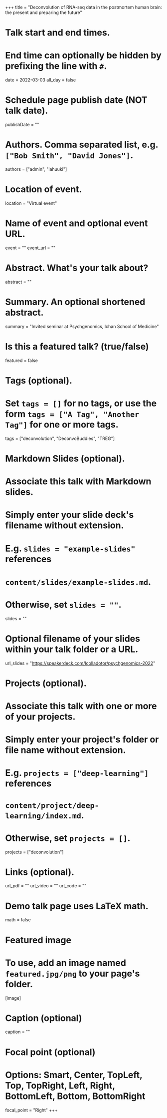 +++
title = "Deconvolution of RNA-seq data in the postmortem human brain: the present and preparing the future"

# Talk start and end times.
#   End time can optionally be hidden by prefixing the line with `#`.
date = 2022-03-03
all_day = false

# Schedule page publish date (NOT talk date).
publishDate = ""

# Authors. Comma separated list, e.g. `["Bob Smith", "David Jones"]`.
authors = ["admin", "lahuuki"]

# Location of event.
location = "Virtual event"

# Name of event and optional event URL.
event = ""
event_url = ""

# Abstract. What's your talk about?
abstract = ""

# Summary. An optional shortened abstract.
summary = "Invited seminar at Psychgenomics, Ichan School of Medicine"

# Is this a featured talk? (true/false)
featured = false

# Tags (optional).
#   Set `tags = []` for no tags, or use the form `tags = ["A Tag", "Another Tag"]` for one or more tags.
tags = ["deconvolution", "DeconvoBuddies", "TREG"]

# Markdown Slides (optional).
#   Associate this talk with Markdown slides.
#   Simply enter your slide deck's filename without extension.
#   E.g. `slides = "example-slides"` references 
#   `content/slides/example-slides.md`.
#   Otherwise, set `slides = ""`.
slides = ""

# Optional filename of your slides within your talk folder or a URL.
url_slides = "https://speakerdeck.com/lcolladotor/psychgenomics-2022"

# Projects (optional).
#   Associate this talk with one or more of your projects.
#   Simply enter your project's folder or file name without extension.
#   E.g. `projects = ["deep-learning"]` references 
#   `content/project/deep-learning/index.md`.
#   Otherwise, set `projects = []`.
projects = ["deconvolution"]

# Links (optional).
url_pdf = ""
url_video = ""
url_code = ""

# Demo talk page uses LaTeX math.
math = false

# Featured image
# To use, add an image named `featured.jpg/png` to your page's folder. 
[image]
  # Caption (optional)
  caption = ""

  # Focal point (optional)
  # Options: Smart, Center, TopLeft, Top, TopRight, Left, Right, BottomLeft, Bottom, BottomRight
  focal_point = "Right"
+++

<script defer class="speakerdeck-embed" data-id="f47868ac0c594c699bc1863fd6288122" data-ratio="1.77725118483412" src="//speakerdeck.com/assets/embed.js"></script>
